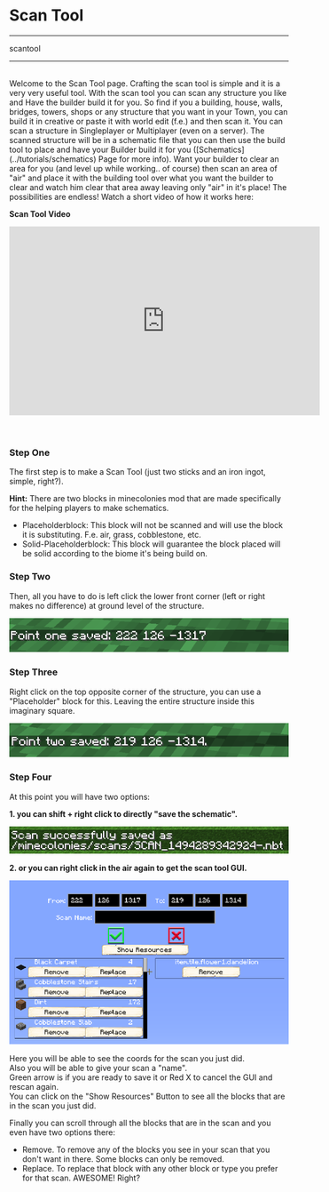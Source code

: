 # Scan Tool
<div class="infobox box text-center">
    <hr />
    <recipe>scantool</recipe>
    <hr />
</div>
<br>
Welcome to the Scan Tool page. Crafting the scan tool is simple and it is a very very useful tool. With the scan tool you can scan any structure you like and Have the builder build it for you. So find if you a building, house, walls, bridges, towers, shops or any structure that you want in your Town, you can build it in creative or paste it with world edit (f.e.) and then scan it. You can scan a structure in Singleplayer or Multiplayer (even on a server). The scanned structure will be in a schematic file that you can then use the build tool to place and have your Builder build it for you ([Schematics](../tutorials/schematics) Page for more info). Want your builder to clear an area for you (and level up while working.. of course) then scan an area of "air" and place it with the building tool over what you want the builder to clear and watch him clear that area away leaving only "air" in it's place! The possibilities are endless! Watch a short video of how it works here:

**Scan Tool Video**

<p style="text-align:center;"><embed width="560" height="340" src="https://www.youtube.com/embed/mFIC3752o1c" frameborder="10" allow="autoplay; encrypted-media" allowfullscreen></p>
<br>

### Step One

The first step is to make a Scan Tool (just two sticks and an iron ingot, simple, right?).
<br>

**Hint:** There are two blocks in minecolonies mod that are made specifically for the helping players to make schematics.
* Placeholderblock: This block will not be scanned and will use the block it is substituting. F.e. air, grass, cobblestone, etc.
* Solid-Placeholderblock: This block will guarantee the block placed will be solid according to the biome it's being build on. 

### Step Two

Then, all you have to do is left click the lower front corner (left or right makes no difference) at ground level of the structure.

![Point 1](../../assets/images/tutorial/point1.png)

### Step Three

Right click on the top opposite corner of the structure, you can use a "Placeholder" block for this. Leaving the entire structure inside this imaginary square.

![Point 2](../../assets/images/tutorial/point2.png)

### Step Four

At this point you will have two options: 

**1. you can shift + right click to directly "save the schematic".**

![Shift + Right Click](../../assets/images/tutorial/shift_click.png)

**2. or you can right click in the air again to get the scan tool GUI.**

![Scan Tool GUI](../../assets/images/tutorial/scan_tool_gui.png)

Here you will be able to see the coords for the scan you just did.  
Also you will be able to give your scan a "name".  
Green arrow is if you are ready to save it or Red X to cancel the GUI and rescan again.  
You can click on the "Show Resources" Button to see all the blocks that are in the scan you just did.

Finally you can scroll through all the blocks that are in the scan and you even have two options there:

* Remove.  To remove any of the blocks you see in your scan that you don't want in there. Some blocks can only be removed.
* Replace. To replace that block with any other block or type you prefer for that scan. AWESOME! Right?
